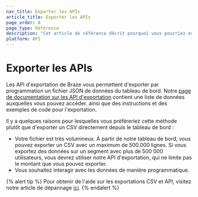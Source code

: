 ```yaml
---
nav_title: Exporter les APIs
article_title: Exporter les APIs
page_order: 8
page_type: Référence
description: "Cet article de référence décrit pourquoi vous pourriez exporter par programmation un fichier JSON de données du tableau de bord, en exportant un CSV directement depuis le tableau de bord."
platform: API
---
```


# Exporter les APIs

Les API d'exportation de Braze vous permettent d'exporter par programmation un fichier JSON de données du tableau de bord. Notre [page de documentation sur les API d'exportation][24] contient une liste de données auxquelles vous pouvez accéder. ainsi que des instructions et des exemples de code pour l'exportation.

Il y a quelques raisons pour lesquelles vous préféreriez cette méthode plutôt que d'exporter un CSV directement depuis le tableau de bord :

 - Votre fichier est très volumineux. À partir de notre tableau de bord, vous pouvez exporter un CSV avec un maximum de 500.000 lignes. Si vous exportez des données sur un segment avec plus de 500 000 utilisateurs, vous devrez utiliser notre API d'exportation, qui ne limite pas le montant que vous pouvez exporter.
 -  Vous souhaitez interagir avec les données de manière programmatique.

{% alert tip %}
Pour obtenir de l'aide sur les exportations CSV et API, visitez notre article de dépannage [ici]({{site.baseurl}}/user_guide/data_and_analytics/export_braze_data/export_troubleshooting/).
{% endalert %}

[24]: {{site.baseurl}}/developer_guide/rest_api/export/#export
